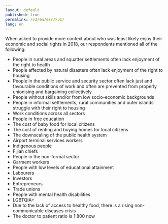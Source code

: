 ```yaml
---
layout: default
published: true
permalink: /v3/en/esr/FJI/
lang: en
---
```


When asked to provide more context about who was least likely enjoy their economic and social rights in 2018, our respondents mentioned all of the following:
-	People in rural areas and squatter settlements often lack enjoyment of the right to health
-	People affected by natural disasters often lack enjoyment of the right to housing
-	People in the public service and security sector often lack just and favourable conditions of work and often are prevented from properly unionising and bargaining collectively
-	People without skills and/or from low socio-economic backgrounds
-	People in informal settlements, rural communities and outer islands struggle with their right to housing
-	Work conditions across all sectors
-	People in free education
-	The cost of baby food for local citizens
-	The cost of renting and buying homes for local citizens
-	The downscaling of the public health system
-	Airport terminal services workers
-	Indigenous people
-	Fijian chiefs
-	People in the non-formal sector
-	Garment workers
-	People with low levels of educational attainment
-	Labourers
-	Investors
-	Entrepreneurs
-	Trade unions
-	People with mental health disabilities
-	LGBTQIA+
-	Due to the lack of access to healthy food, there is a rising non-communicable diseases crisis
-	The doctor to patient ratio is 1:800 now


